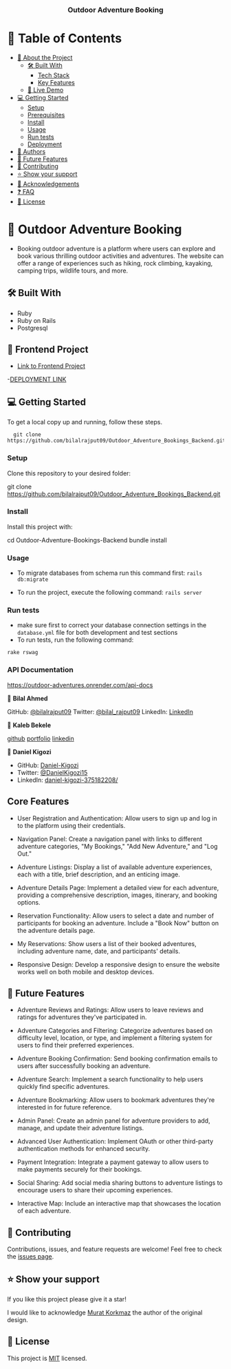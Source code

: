 <a name="readme-top"></a>

<div align="center">

  <br/>

  <h3><b>Outdoor Adventure Booking</b></h3>

</div>

# 📗 Table of Contents

- [📖 About the Project](#about-project)
  - [🛠 Built With](#built-with)
    - [Tech Stack](#tech-stack)
    - [Key Features](#key-features)
  - [🚀 Live Demo](#live-demo)
- [💻 Getting Started](#getting-started)
  - [Setup](#setup)
  - [Prerequisites](#prerequisites)
  - [Install](#install)
  - [Usage](#usage)
  - [Run tests](#run-tests)
  - [Deployment](#triangular_flag_on_post-deployment)
- [👥 Authors](#authors)
- [🔭 Future Features](#future-features)
- [🤝 Contributing](#contributing)
- [⭐️ Show your support](#support)
- [🙏 Acknowledgements](#acknowledgements)
- [❓ FAQ](#faq)
- [📝 License](#license)

<!-- PROJECT DESCRIPTION -->

# 📖 Outdoor Adventure Booking <a name="about-project"></a>

- Booking outdoor adventure is a platform where users can explore and book various thrilling outdoor activities and adventures. The website can offer a range of experiences such as hiking, rock climbing, kayaking, camping trips, wildlife tours, and more.

## 🛠 Built With <a name="built-with"></a>

- Ruby
- Ruby on Rails
- Postgresql

## 🚀 Frontend Project <a name="live-demo"></a>

- [Link to Frontend Project](https://github.com/bilalrajput09/Outdoor-Adventure-Bookings)

-[DEPLOYMENT LINK](https://outdoor-adventures-booking.onrender.com/)

<!-- GETTING STARTED -->

## 💻 Getting Started <a name="getting-started"></a>

To get a local copy up and running, follow these steps.

```
  git clone https://github.com/bilalrajput09/Outdoor_Adventure_Bookings_Backend.git
```

### Setup

Clone this repository to your desired folder:

git clone https://github.com/bilalrajput09/Outdoor_Adventure_Bookings_Backend.git

### Install

Install this project with:

cd Outdoor-Adventure-Bookings-Backend
bundle install

### Usage
- To migrate databases from schema run this command first:
```rails db:migrate```

- To run the project, execute the following command:
```rails server```

### Run tests

- make sure first to correct your database connection settings in the ```database.yml``` file for both development and test sections
- To run tests, run the following command:

```rake rswag```

### API Documentation

https://outdoor-adventures.onrender.com/api-docs

<!-- AUTHORS -->

👤 **Bilal Ahmed**

GitHub: [@bilalrajput09](https://github.com/bilalrajput09)
Twitter: [@bilal_rajput09](https://twitter.com/bilal_rajput09)
LinkedIn: [LinkedIn](https://www.linkedin.com/in/bilal-ahmed-18b12019a/)

👤 **Kaleb Bekele**

[github](https://github.com/kalbek)
[portfolio](https://kalbek.github.io/Portfolio/)
[linkedin](https://www.linkedin.com/in/kaleb-nuramo/)

👤 **Daniel Kigozi**

- GitHub: [Daniel-Kigozi](https://github.com/Daniel-Kigozi)
- Twitter: [@DanielKigozi15](https://twitter.com/@DanielKigozi15)
- LinkedIn: [daniel-kigozi-375182208/](https://www.linkedin.com/in/daniel-kigozi-375182208/)

## Core Features <a name="core-features"></a>

- User Registration and Authentication: Allow users to sign up and log in to the platform using their credentials.

- Navigation Panel: Create a navigation panel with links to different adventure categories, "My Bookings," "Add New Adventure," and "Log Out."

- Adventure Listings: Display a list of available adventure experiences, each with a title, brief description, and an enticing image.

- Adventure Details Page: Implement a detailed view for each adventure, providing a comprehensive description, images, itinerary, and booking options.

- Reservation Functionality: Allow users to select a date and number of participants for booking an adventure. Include a "Book Now" button on the adventure details page.

- My Reservations: Show users a list of their booked adventures, including adventure name, date, and participants' details.

- Responsive Design: Develop a responsive design to ensure the website works well on both mobile and desktop devices.

<!-- FUTURE FEATURES -->

## 🔭 Future Features <a name="future-features"></a>

- Adventure Reviews and Ratings: Allow users to leave reviews and ratings for adventures they've participated in.

- Adventure Categories and Filtering: Categorize adventures based on difficulty level, location, or type, and implement a filtering system for users to find their preferred experiences.

- Adventure Booking Confirmation: Send booking confirmation emails to users after successfully booking an adventure.

- Adventure Search: Implement a search functionality to help users quickly find specific adventures.

- Adventure Bookmarking: Allow users to bookmark adventures they're interested in for future reference.

- Admin Panel: Create an admin panel for adventure providers to add, manage, and update their adventure listings.

- Advanced User Authentication: Implement OAuth or other third-party authentication methods for enhanced security.

- Payment Integration: Integrate a payment gateway to allow users to make payments securely for their bookings.

- Social Sharing: Add social media sharing buttons to adventure listings to encourage users to share their upcoming experiences.

- Interactive Map: Include an interactive map that showcases the location of each adventure.

<!-- CONTRIBUTING -->

## 🤝 Contributing <a name="contributing"></a>

Contributions, issues, and feature requests are welcome!
Feel free to check the [issues page](https://github.com/bilalrajput09/Outdoor_Adventure_Bookings_Backend/issues).

<!-- SUPPORT -->

## ⭐️ Show your support <a name="support"></a>

If you like this project please give it a star!

<!-- ACKNOWLEDGEMENTS -->

I would like to acknowledge [Murat Korkmaz](https://www.behance.net/gallery/26425031/Vespa-Responsive-Redesign) the author of the original design.

<!-- LICENSE -->

## 📝 License <a name="license"></a>

This project is [MIT](./LICENSE.MD) licensed.

